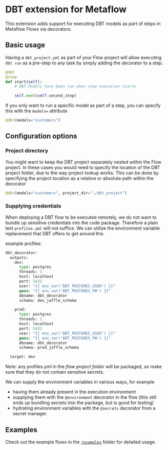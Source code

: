 # DBT extension for Metaflow

This extension adds support for executing DBT models as part of steps in Metaflow Flows via decorators.

## Basic usage

Having a `dbt_project.yml` as part of your Flow project will allow executing `dbt run` as a pre-step to any task by simply adding the decorator to a step.

```python
@dbt
@step
def start(self):
    # DBT Models have been run when step execution starts

    self.next(self.second_step)
```

If you only want to run a specific model as part of a step, you can specify this with the `models=` attribute
```python
@dbt(models="customers")
```

## Configuration options

### Project directory
You might want to keep the DBT project separately nested within the Flow project. In these cases you would need to specify the location of the DBT project folder, due to the way project lookup works.
This can be done by specifying the project location as a relative or absolute path within the decorator
```python
@dbt(models="customers", project_dir="./dbt_project")
```

### Supplying credentials

When deploying a DBT flow to be executed remotely, we do not want to bundle up sensitive credentials into the code package. Therefore a plain text `profiles.yml` will not suffice.
We can utilize the environment variable replacement that DBT offers to get around this.

example profiles:
```python
dbt_decorator:
  outputs:
    dev:
      type: postgres
      threads: 1
      host: localhost
      port: 5432
      user: "{{ env_var('DBT_POSTGRES_USER') }}"
      pass: "{{ env_var('DBT_POSTGRES_PW') }}"
      dbname: dbt_decorator
      schema: dev_jaffle_schema

    prod:
      type: postgres
      threads: 1
      host: localhost
      port: 5432
      user: "{{ env_var('DBT_POSTGRES_USER') }}"
      pass: "{{ env_var('DBT_POSTGRES_PW') }}"
      dbname: dbt_decorator
      schema: prod_jaffle_schema

  target: dev
```

Note: any profiles.yml in the *flow project folder* will be packaged, so make sure that they do not contain sensitive secrets.

We can supply the environment variables in various ways, for example
- having them already present in the execution environment
- supplying them with the `@environment` decorator in the flow (this still ends up bundling secrets into the package, but is good for testing)
- hydrating environment variables with the `@secrets` decorator from a secret manager.

## Examples

Check out the example flows in the [`/examples`](./examples/README.md) folder for detailed usage.